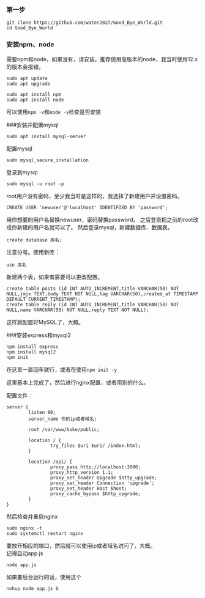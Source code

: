 
### 第一步
```
git clone https://github.com/water2027/Good_Bye_World.git
cd Good_Bye_World
```

### 安装npm、node
需要npm和node，如果没有，请安装。推荐使用高版本的node，我当时使用12.x的版本会报错。
```
sudo apt update
sudo apt upgrade
```
```
sudo apt install npm
sudo apt install node
```
可以使用`npm -v`和`node -v`检查是否安装

###安装并配置mysql
```
sudo apt install mysql-server
```
配置mysql
```
sudo mysql_secure_installation
```
登录到mysql
```
sudo mysql -u root -p
```
root用户没有密码，至少我当时是这样的，我选择了新建用户并设置密码。
```
CREATE USER 'newuser'@'localhost' IDENTIFIED BY 'password';
```
用你想要的用户名替换newuser，密码替换password。
之后登录把之前的root改成你新建的用户名就可以了。
然后登录mysql，新建数据库、数据表。
```
create database 库名;
```
注意分号。使用新库：
```
use 库名
```
新建两个表，如果有需要可以更改配置。
```
create table posts (id INT AUTO_INCREMENT,title VARCHAR(50) NOT NULL,jmjx TEXT,body TEXT NOT NULL,tag VARCHAR(50),created_at TIMESTAMP DEFAULT CURRENT_TIMESTAMP);
create table reply (id INT AUTO_INCREMENT,title VARCHAR(50) NOT NULL,name VARCHAR(50) NOT NULL,reply TEXT NOT NULL);
```
这样就配置好MySQL了，大概。

###安装express和mysql2
```
npm install express
npm install mysql2
npm init
```
在这里一直回车就行，或者在使用`npm init -y`



这里基本上完成了，然后进行nginx配置，或者用别的什么。

配置文件：
```
server {
        listen 80;
        server_name 你的ip或者域名;

        root /var/www/boke/public;

        location / {
                try_files $uri $uri/ /index.html;
        }

        location /api/ {
                proxy_pass http://localhost:3000;
                proxy_http_version 1.1;
                proxy_set_header Upgrade $http_upgrade;
                proxy_set_header Connection 'upgrade';
                proxy_set_header Host $host;
                proxy_cache_bypass $http_upgrade;
        }
}
```
然后检查并重启nginx
```
sudo nginx -t
sudo systemctl restart nginx
```
要放开相应的端口，然后就可以使用ip或者域名访问了，大概。   
记得启动app.js
```
node app.js
```
如果要后台运行的话，使用这个
```
nohup node app.js &
```
